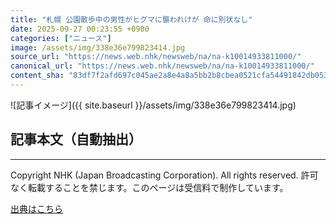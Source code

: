 ```yaml
---
title: "札幌 公園散歩中の男性がヒグマに襲われけが 命に別状なし"
date: 2025-09-27 00:23:55 +0900
categories: ["ニュース"]
image: /assets/img/338e36e799823414.jpg
source_url: "https://news.web.nhk/newsweb/na/na-k10014933811000/"
canonical_url: "https://news.web.nhk/newsweb/na/na-k10014933811000/"
content_sha: "83df7f2afd697c045ae2a8e4a8a5bb2b8cbea0521cfa54491842db0532b3b902"
---
```


![記事イメージ]({{ site.baseurl }}/assets/img/338e36e799823414.jpg)

## 記事本文（自動抽出）
<div><div class="_13tndsj2"><nav aria-label="フッターサイトナビゲーション" class="_13tndsj4"></nav><hr class="esl7kn2s esl7kn1l esl7kn1n _14xli2ae"><p class="esl7kn2s esl7kn1m esl7kn1o _1yvk0f68 _1lugom81">Copyright NHK (Japan Broadcasting Corporation). All rights reserved. 許可なく転載することを禁じます。このページは受信料で制作しています。</p></div></div>

[出典はこちら](https://news.web.nhk/newsweb/na/na-k10014933811000/)

